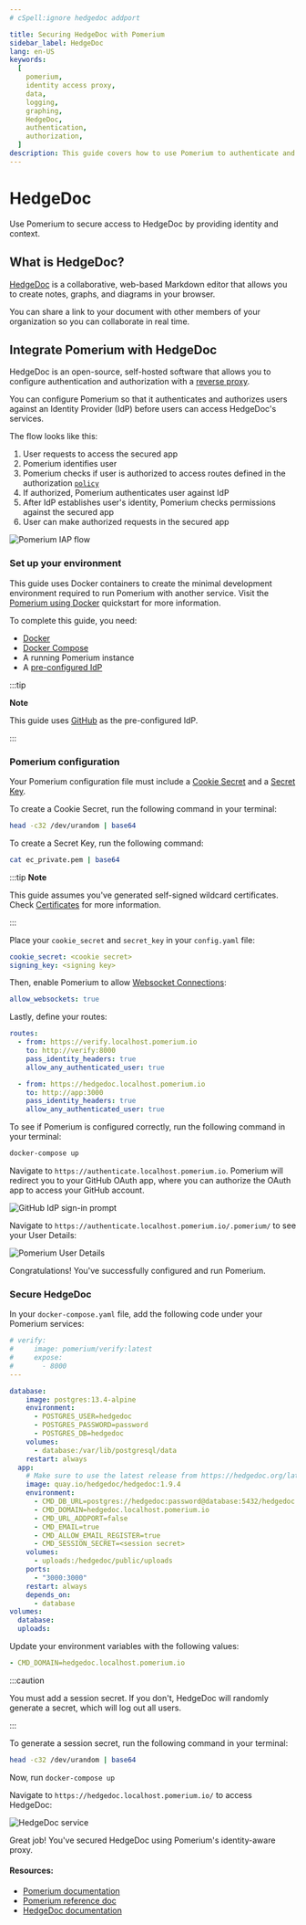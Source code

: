 ```yaml
---
# cSpell:ignore hedgedoc addport

title: Securing HedgeDoc with Pomerium
sidebar_label: HedgeDoc
lang: en-US
keywords:
  [
    pomerium,
    identity access proxy,
    data,
    logging,
    graphing,
    HedgeDoc,
    authentication,
    authorization,
  ]
description: This guide covers how to use Pomerium to authenticate and authorize users of HedgeDoc.
---
```


# HedgeDoc

Use Pomerium to secure access to HedgeDoc by providing identity and context.

## What is HedgeDoc?

[HedgeDoc](https://hedgedoc.org/) is a collaborative, web-based Markdown editor that allows you to create notes, graphs, and diagrams in your browser.

You can share a link to your document with other members of your organization so you can collaborate in real time.

## Integrate Pomerium with HedgeDoc

HedgeDoc is an open-source, self-hosted software that allows you to configure authentication and authorization with a [reverse proxy](https://docs.hedgedoc.org/guides/reverse-proxy/).

You can configure Pomerium so that it authenticates and authorizes users against an Identity Provider (IdP) before users can access HedgeDoc's services.

The flow looks like this:

1. User requests to access the secured app
2. Pomerium identifies user
3. Pomerium checks if user is authorized to access routes defined in the authorization [`policy`](https://www.pomerium.com/docs/reference/routes/policy)
4. If authorized, Pomerium authenticates user against IdP
5. After IdP establishes user's identity, Pomerium checks permissions against the secured app
6. User can make authorized requests in the secured app

![Pomerium IAP flow](./img/hedgedoc/pom-auth-flow.png)

### Set up your environment

This guide uses Docker containers to create the minimal development environment required to run Pomerium with another service. Visit the [Pomerium using Docker](https://www.pomerium.com/docs/quickstart) quickstart for more information.

To complete this guide, you need:

- [Docker](https://www.docker.com/)
- [Docker Compose](https://docs.docker.com/compose/install/)
- A running Pomerium instance
- A [pre-configured IdP](https://www.pomerium.com/docs/identity-providers)

:::tip

**Note**

This guide uses [GitHub](https://www.pomerium.com/docs/identity-providers/github) as the pre-configured IdP.

:::

### Pomerium configuration

Your Pomerium configuration file must include a [Cookie Secret](https://www.pomerium.com/docs/reference/cookie-secret) and a [Secret Key](https://www.pomerium.com/docs/reference/signing-key).

To create a Cookie Secret, run the following command in your terminal:

```bash
head -c32 /dev/urandom | base64
```

To create a Secret Key, run the following command:

```bash
cat ec_private.pem | base64
```

:::tip **Note**

This guide assumes you've generated self-signed wildcard certificates. Check [Certificates](https://www.pomerium.com/docs/topics/certificates#self-signed-wildcard-certificate) for more information.

:::

Place your `cookie_secret` and `secret_key` in your `config.yaml` file:

```yaml
cookie_secret: <cookie secret>
signing_key: <signing key>
```

Then, enable Pomerium to allow [Websocket Connections](https://www.pomerium.com/docs/reference/routes/timeouts#websocket-connections):

```yaml
allow_websockets: true
```

Lastly, define your routes:

```yaml
routes:
  - from: https://verify.localhost.pomerium.io
    to: http://verify:8000
    pass_identity_headers: true
    allow_any_authenticated_user: true

  - from: https://hedgedoc.localhost.pomerium.io
    to: http://app:3000
    pass_identity_headers: true
    allow_any_authenticated_user: true
```

To see if Pomerium is configured correctly, run the following command in your terminal:

```bash
docker-compose up
```

Navigate to `https://authenticate.localhost.pomerium.io`. Pomerium will redirect you to your GitHub OAuth app, where you can authorize the OAuth app to access your GitHub account.

![GitHub IdP sign-in prompt](./img/hedgedoc/gh-idp-hedgedoc.png)

Navigate to `https://authenticate.localhost.pomerium.io/.pomerium/` to see your User Details:

![Pomerium User Details](./img/hedgedoc/user-details-page.png)

Congratulations! You've successfully configured and run Pomerium.

### Secure HedgeDoc

In your `docker-compose.yaml` file, add the following code under your Pomerium services:

```yaml
# verify:
#     image: pomerium/verify:latest
#     expose:
#       - 8000
---

database:
    image: postgres:13.4-alpine
    environment:
      - POSTGRES_USER=hedgedoc
      - POSTGRES_PASSWORD=password
      - POSTGRES_DB=hedgedoc
    volumes:
      - database:/var/lib/postgresql/data
    restart: always
  app:
    # Make sure to use the latest release from https://hedgedoc.org/latest-release
    image: quay.io/hedgedoc/hedgedoc:1.9.4
    environment:
      - CMD_DB_URL=postgres://hedgedoc:password@database:5432/hedgedoc
      - CMD_DOMAIN=hedgedoc.localhost.pomerium.io
      - CMD_URL_ADDPORT=false
      - CMD_EMAIL=true
      - CMD_ALLOW_EMAIL_REGISTER=true
      - CMD_SESSION_SECRET=<session secret>
    volumes:
      - uploads:/hedgedoc/public/uploads
    ports:
      - "3000:3000"
    restart: always
    depends_on:
      - database
volumes:
  database:
  uploads:
```

Update your environment variables with the following values:

```yaml
- CMD_DOMAIN=hedgedoc.localhost.pomerium.io
```

:::caution

You must add a session secret. If you don't, HedgeDoc will randomly generate a secret, which will log out all users.

:::

To generate a session secret, run the following command in your terminal:

```bash
head -c32 /dev/urandom | base64
```

Now, run `docker-compose up`

Navigate to `https://hedgedoc.localhost.pomerium.io/` to access HedgeDoc:

![HedgeDoc service](./img/hedgedoc/hedgedoc.png)

Great job! You've secured HedgeDoc using Pomerium's identity-aware proxy.

#### Resources:

- [Pomerium documentation](https://www.pomerium.com/docs)
- [Pomerium reference doc](https://www.pomerium.com/docs/reference)
- [HedgeDoc documentation](https://docs.hedgedoc.org/)
